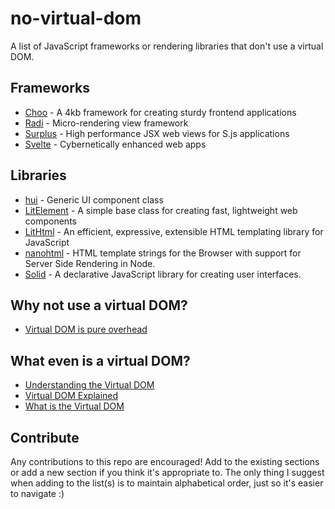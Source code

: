 # no-virtual-dom

A list of JavaScript frameworks or rendering libraries that don't use a virtual DOM.

## Frameworks

- [Choo](https://choo.io/) - A 4kb framework for creating sturdy frontend applications
- [Radi](https://radi.js.org/) - Micro-rendering view framework
- [Surplus](https://github.com/adamhaile/surplus) - High performance JSX web views for S.js applications
- [Svelte](https://svelte.dev/) - Cybernetically enhanced web apps

## Libraries

- [hui](https://github.com/hyperdivision/hui) - Generic UI component class
- [LitElement](https://lit-element.polymer-project.org/) - A simple base class for creating fast, lightweight web components
- [LitHtml](https://lit-html.polymer-project.org/) - An efficient, expressive, extensible HTML templating library for JavaScript
- [nanohtml](https://github.com/choojs/nanohtml) - HTML template strings for the Browser with support for Server Side Rendering in Node.
- [Solid](https://github.com/ryansolid/solid) - A declarative JavaScript library for creating user interfaces.

## Why not use a virtual DOM?

- [Virtual DOM is pure overhead](https://svelte.dev/blog/virtual-dom-is-pure-overhead)

## What even is a virtual DOM?

- [Understanding the Virtual DOM](https://bitsofco.de/understanding-the-virtual-dom/)
- [Virtual DOM Explained](https://www.pluralsight.com/guides/virtual-dom-explained)
- [What is the Virtual DOM](https://reactjs.org/docs/faq-internals.html#what-is-the-virtual-dom)

## Contribute

Any contributions to this repo are encouraged! Add to the existing sections or add a new section if you think it's appropriate to. The only thing I suggest when adding to the list(s) is to maintain alphabetical order, just so it's easier to navigate :)

